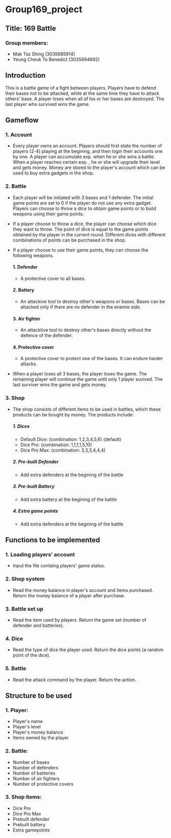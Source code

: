 # Group169_project
## Title: 169 Battle
### Group members: 
- Mak Tsz Shing (3035685914)
- Yeung Cheuk To Benedict (3035694692)

## Introduction
This is a battle game of a fight between players. Players have to defend their bases not to be attacked, while at the same time they have to attack others' base. A player loses when all of his or her bases are destroyed. The last player who survived wins the game.

## Gameflow
### 1. Account
  - Every player owns an account. Players should first state the number of players (2-4) playing at the begining, and then login their accounts one by one. A player can accumulate exp. when he or she wins a battle. When a player reaches certain exp. , he or she will upgrade their level and gets money. Money are stored to the player's account which can be used to buy extra gadgets in the shop.

### 2. Battle
  - Each player will be initiated with 3 bases and 1 defender. The initial game points are set to 0 if the player do not use any extra gadget. Players can choose to throw a dice to obtain game points or to build weapons using their game points.
  - If a player choose to throw a dice, the player can choose which dice they want to throw. The point of dice is equal to the game points obtained by the player in the current round. Different dices with different combinations of points can be purchased in the shop.
  - If a player choose to use their game points, they can choose the following weapons.
  
    #### 1. Defender
      - A protective cover to all bases.
    #### 2. Battery
      - An attackive tool to destroy other's weapons or bases. Bases can be attacked only if there are no defender in the enemie side.
    #### 3. Air fighter
      - An attacktive tool to destroy other's bases directly without the defence of the defender.
    #### 4. Protective cover
      - A protective cover to protect one of the bases. It can endure harder attacks.
  
  - When a player loses all 3 bases, the player loses the game. The remaining player will continue the game until only 1 player suvived. The last surviver wins the game and gets money.

### 3. Shop
  - The shop consists of different items to be used in battles, which these products can be bought by money. The products include:
    ##### 1. Dices
      - Default Dice: (combination: 1,2,3,4,5,6) (default)
      - Dice Pro: (combination: 1,1,1,1,5,10)
      - Dice Pro Max: (combination: 3,3,3,4,4,4)
    ##### 2. Pre-built Defender
      - Add extra defenders at the begining of the battle
    ##### 3. Pre-built Battery
      - Add extra battery at the begining of the battle
    ##### 4. Extra game points
      - Add extra defenders at the begining of the battle

## Functions to be implemented
### 1. Loading players' account
  - Input the file containg players' game status.
### 2. Shop system
  - Read the money balance in player's account and items purchased. Return the money balance of a player after purchase.
### 3. Battle set up
  - Read the item used by players. Return the game set (number of defender and batteries).
### 4. Dice
  - Read the type of dice the player used. Return the dice points (a random point of the dice).
### 5. Battle
  - Read the attack command by the player. Return the action.

## Structure to be used
### 1. Player:
  - Player's name
  - Player's level
  - Player's money balance
  - Items owned by the player
### 2. Battle:
  - Number of bases
  - Number of defenders
  - Number of batteries
  - Number of air fighters
  - Number of protective covers
### 3. Shop items:
  - Dice Pro 
  - Dice Pro Max 
  - Prebuilt defender
  - Prebuilt battery
  - Extra gamepoints
